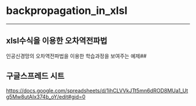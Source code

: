 # backpropagation_in_xlsl
___
## xlsl수식을 이용한 오차역전파법 ##
인공신경망의 오차역전파법을 이용한 학습과정을 보여주는 예제##

## 구글스프레드 시트 ##
https://docs.google.com/spreadsheets/d/1ihCLVVkJTt5mn6dROD8MUa1_Utg5Mw8utAIx374b_oY/edit#gid=0
